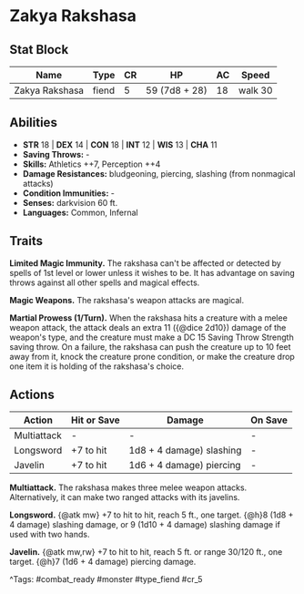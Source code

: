 # Zakya Rakshasa

## Stat Block

| Name | Type | CR | HP | AC | Speed |
|------|------|----|----|----|-------|
| Zakya Rakshasa | fiend | 5 | 59 (7d8 + 28) | 18 | walk 30 |

## Abilities

- **STR** 18 | **DEX** 14 | **CON** 18 | **INT** 12 | **WIS** 13 | **CHA** 11
- **Saving Throws:** -  
- **Skills:** Athletics ++7, Perception ++4  
- **Damage Resistances:** bludgeoning, piercing, slashing (from nonmagical attacks)  
- **Condition Immunities:** -  
- **Senses:** darkvision 60 ft.  
- **Languages:** Common, Infernal

## Traits

**Limited Magic Immunity.** The rakshasa can't be affected or detected by spells of 1st level or lower unless it wishes to be. It has advantage on saving throws against all other spells and magical effects.

**Magic Weapons.** The rakshasa's weapon attacks are magical.

**Martial Prowess (1/Turn).** When the rakshasa hits a creature with a melee weapon attack, the attack deals an extra 11 ({@dice 2d10}) damage of the weapon's type, and the creature must make a DC 15 Saving Throw Strength saving throw. On a failure, the rakshasa can push the creature up to 10 feet away from it, knock the creature prone condition, or make the creature drop one item it is holding of the rakshasa's choice.


## Actions

| Action | Hit or Save | Damage | On Save |
|--------|--------------|--------|----------|
| Multiattack | - | - | - |
| Longsword | +7 to hit | 1d8 + 4 damage) slashing | - |
| Javelin | +7 to hit | 1d6 + 4 damage) piercing | - |

**Multiattack.** The rakshasa makes three melee weapon attacks. Alternatively, it can make two ranged attacks with its javelins.

**Longsword.** {@atk mw} +7 to hit to hit, reach 5 ft., one target. {@h}8 (1d8 + 4 damage) slashing damage, or 9 (1d10 + 4 damage) slashing damage if used with two hands.

**Javelin.** {@atk mw,rw} +7 to hit to hit, reach 5 ft. or range 30/120 ft., one target. {@h}7 (1d6 + 4 damage) piercing damage.


^Tags: #combat_ready #monster #type_fiend #cr_5